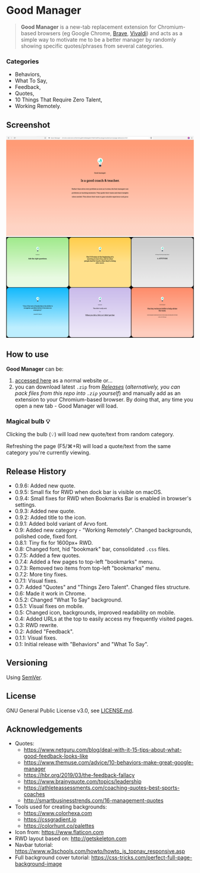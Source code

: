 # Good Manager

>**Good Manager** is a new-tab replacement extension for Chromium-based browsers (eg Google Chrome, [Brave](https://brave.com/), [Vivaldi](https://vivaldi.com)) and acts as a simple way to motivate me to be a better manager by randomly showing specific quotes/phrases from several categories.

### Categories

- Behaviors,
- What To Say,
- Feedback,
- Quotes,
- 10 Things That Require Zero Talent,
- Working Remotely.

## Screenshot

![Screenshot2](https://raw.githubusercontent.com/vardecab/good-manager/master/images/Screenshot2.png)
![Screenshot1](https://raw.githubusercontent.com/vardecab/good-manager/master/images/Screenshot1.png)

## How to use

**Good Manager** can be:
1) [accessed here](https://vardecab.github.io/good-manager/chooser.html) as a normal website or... 
2) you can download latest `.zip` from [_Releases_](https://github.com/vardecab/good-manager/releases)  (_alternatively, you can pack files from this repo into `.zip` yourself_) and manually add as an extension to your Chromium-based browser. By doing that, any time you open a new tab - Good Manager will load.

### Magical bulb 💡

Clicking the bulb (💡) will load new quote/text from random category. 

Refreshing the page (F5/⌘+R) will load a quote/text from the same category you're currently viewing.

## Release History 

- 0.9.6: Added new quote.
- 0.9.5: Small fix for RWD when dock bar is visible on macOS.
- 0.9.4: Small fixes for RWD when Bookmarks Bar is enabled in browser's settings.
- 0.9.3: Added new quote.
- 0.9.2: Added title to the icon.
- 0.9.1: Added bold variant of Arvo font.
- 0.9: Added new category - "Working Remotely". Changed backgrounds, polished code, fixed font. 
- 0.8.1: Tiny fix for 1600px+ RWD.
- 0.8: Changed font, hid "bookmark" bar, consolidated `.css` files.
- 0.7.5: Added a few quotes.
- 0.7.4: Added a few pages to top-left "bookmarks" menu.
- 0.7.3: Removed two items from top-left "bookmarks" menu. 
- 0.7.2: More tiny fixes.
- 0.7.1: Visual fixes.
- 0.7: Added "Quotes" and "Things Zero Talent". Changed files structure.
- 0.6: Made it work in Chrome.
- 0.5.2: Changed "What To Say" background.
- 0.5.1: Visual fixes on mobile.
- 0.5: Changed icon, backgrounds, improved readability on mobile.
- 0.4: Added URLs at the top to easily access my frequently visited pages.
- 0.3: RWD rewrite.
- 0.2: Added "Feedback".
- 0.1.1: Visual fixes.
- 0.1: Initial release with "Behaviors" and "What To Say".
  
## Versioning

Using [SemVer](http://semver.org/).

## License

GNU General Public License v3.0, see [LICENSE.md](https://github.com/vardecab/good-manager/blob/master/LICENSE).

## Acknowledgements

- Quotes: 
    - https://www.netguru.com/blog/deal-with-it-15-tips-about-what-good-feedback-looks-like
    - https://www.themuse.com/advice/10-behaviors-make-great-google-manager
    - https://hbr.org/2019/03/the-feedback-fallacy
    - https://www.brainyquote.com/topics/leadership
    - https://athleteassessments.com/coaching-quotes-best-sports-coaches
    - http://smartbusinesstrends.com/16-management-quotes
- Tools used for creating backgrounds: 
    - https://www.colorhexa.com
    - https://cssgradient.io
    - https://colorhunt.co/palettes
- Icon from: https://www.flaticon.com
- RWD layout based on: http://getskeleton.com
- Navbar tutorial: https://www.w3schools.com/howto/howto_js_topnav_responsive.asp
- Full background cover tutorial: https://css-tricks.com/perfect-full-page-background-image
